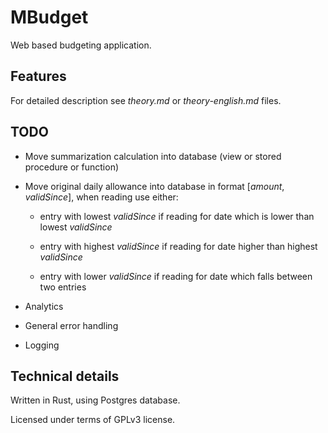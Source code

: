 # MBudget

Web based budgeting application.

## Features

For detailed description see *theory.md* or *theory-english.md* files.

## TODO

- Move summarization calculation into database (view or stored procedure or function)

- Move original daily allowance into database in format [*amount*, *validSince*], when reading use either:

    - entry with lowest *validSince* if reading for date which is lower than lowest *validSince*

    - entry with highest *validSince* if reading for date higher than highest *validSince*

    - entry with lower *validSince* if reading for date which falls between two entries

- Analytics

- General error handling

- Logging

## Technical details

Written in Rust, using Postgres database.

Licensed under terms of GPLv3 license.